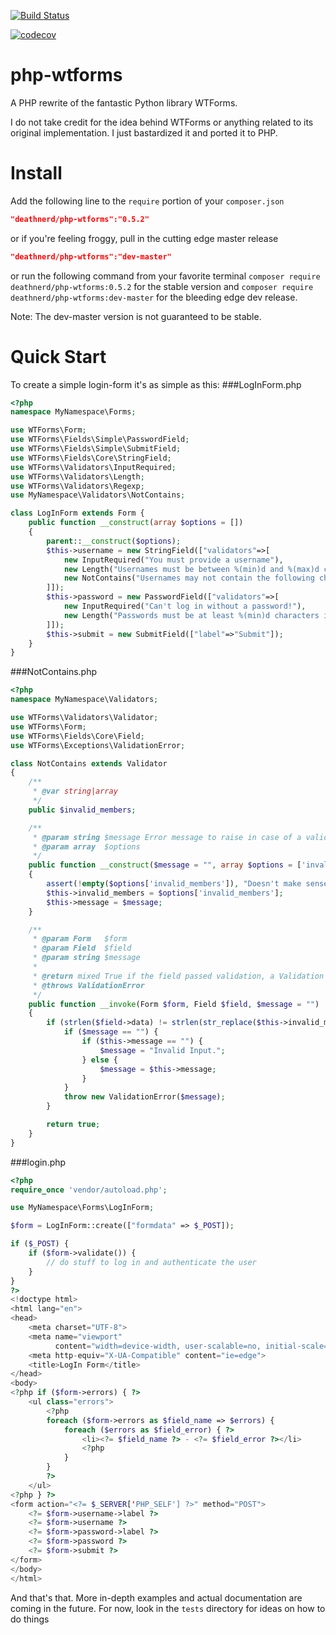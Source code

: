[![Build Status](https://travis-ci.org/Deathnerd/php-wtforms.svg?branch=master)](https://travis-ci.org/Deathnerd/php-wtforms)

[![codecov](https://codecov.io/gh/Deathnerd/php-wtforms/branch/master/graph/badge.svg)](https://codecov.io/gh/Deathnerd/php-wtforms)
# php-wtforms
A PHP rewrite of the fantastic Python library WTForms. 

I do not take credit for the idea behind WTForms or anything related to its original implementation. I just bastardized it and ported it to PHP. 

# Install
Add the following line to the `require` portion of your `composer.json`
```json
"deathnerd/php-wtforms":"0.5.2"
```
or if you're feeling froggy, pull in the cutting edge master release
```json
"deathnerd/php-wtforms":"dev-master"
```
or run the following command from your favorite terminal
`composer require deathnerd/php-wtforms:0.5.2`
for the stable version and 
`composer require deathnerd/php-wtforms:dev-master`
for the bleeding edge dev release.

Note: The dev-master version is not guaranteed to be stable.

# Quick Start
To create a simple login-form it's as simple as this:
###LogInForm.php
```php
<?php
namespace MyNamespace\Forms;

use WTForms\Form;
use WTForms\Fields\Simple\PasswordField;
use WTForms\Fields\Simple\SubmitField;
use WTForms\Fields\Core\StringField;
use WTForms\Validators\InputRequired;
use WTForms\Validators\Length;
use WTForms\Validators\Regexp;
use MyNamespace\Validators\NotContains;

class LogInForm extends Form {
    public function __construct(array $options = [])
    {
        parent::__construct($options);
        $this->username = new StringField(["validators"=>[
            new InputRequired("You must provide a username"),
            new Length("Usernames must be between %(min)d and %(max)d characters long", ["min"=>3, "max"=>10]),
            new NotContains("Usernames may not contain the following characters: ;-/@", ["invalid_members"=>[";","-","/","@"]])
        ]]);
        $this->password = new PasswordField(["validators"=>[
            new InputRequired("Can't log in without a password!"),
            new Length("Passwords must be at least %(min)d characters in length", ["min"=>5])
        ]]);
        $this->submit = new SubmitField(["label"=>"Submit"]);
    }
}
```
###NotContains.php
```php
<?php
namespace MyNamespace\Validators;

use WTForms\Validators\Validator;
use WTForms\Form;
use WTForms\Fields\Core\Field;
use WTForms\Exceptions\ValidationError;

class NotContains extends Validator
{
    /**
     * @var string|array
     */
    public $invalid_members;

    /**
     * @param string $message Error message to raise in case of a validation error
     * @param array  $options
     */
    public function __construct($message = "", array $options = ['invalid_members' => []])
    {
        assert(!empty($options['invalid_members']), "Doesn't make sense to not have any invalid members");
        $this->invalid_members = $options['invalid_members'];
        $this->message = $message;
    }

    /**
     * @param Form   $form
     * @param Field  $field
     * @param string $message
     *
     * @return mixed True if the field passed validation, a Validation Error if otherwise
     * @throws ValidationError
     */
    public function __invoke(Form $form, Field $field, $message = "")
    {
        if (strlen($field->data) != strlen(str_replace($this->invalid_members, "", $field->data))) {
            if ($message == "") {
                if ($this->message == "") {
                    $message = "Invalid Input.";
                } else {
                    $message = $this->message;
                }
            }
            throw new ValidationError($message);
        }

        return true;
    }
}
```
###login.php
```php
<?php
require_once 'vendor/autoload.php';

use MyNamespace\Forms\LogInForm;

$form = LogInForm::create(["formdata" => $_POST]);

if ($_POST) {
    if ($form->validate()) {
        // do stuff to log in and authenticate the user
    }
}
?>
<!doctype html>
<html lang="en">
<head>
    <meta charset="UTF-8">
    <meta name="viewport"
          content="width=device-width, user-scalable=no, initial-scale=1.0, maximum-scale=1.0, minimum-scale=1.0">
    <meta http-equiv="X-UA-Compatible" content="ie=edge">
    <title>LogIn Form</title>
</head>
<body>
<?php if ($form->errors) { ?>
    <ul class="errors">
        <?php
        foreach ($form->errors as $field_name => $errors) {
            foreach ($errors as $field_error) { ?>
                <li><?= $field_name ?> - <?= $field_error ?></li>
                <?php
            }
        }
        ?>
    </ul>
<?php } ?>
<form action="<?= $_SERVER['PHP_SELF'] ?>" method="POST">
    <?= $form->username->label ?>
    <?= $form->username ?>
    <?= $form->password->label ?>
    <?= $form->password ?>
    <?= $form->submit ?>
</form>
</body>
</html>
```

And that's that. More in-depth examples and actual documentation are coming in the future. For now, look in the `tests` directory for ideas on how to do things
